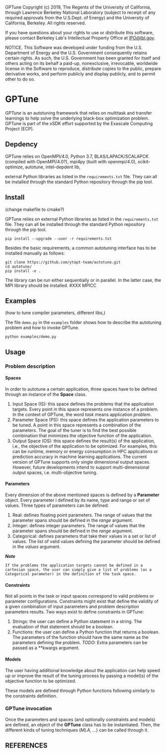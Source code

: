GPTune Copyright (c) 2019, The Regents of the University of California, through 
Lawrence Berkeley National Laboratory (subject to receipt of any required approvals
from the U.S.Dept. of Energy) and the University of California, Berkeley.
All rights reserved.

If you have questions about your rights to use or distribute this software,
please contact Berkeley Lab's Intellectual Property Office at IPO@lbl.gov.

NOTICE.  This Software was developed under funding from the U.S. Department
of Energy and the U.S. Government consequently retains certain rights.  As
such, the U.S. Government has been granted for itself and others acting on
its behalf a paid-up, nonexclusive, irrevocable, worldwide license in the
Software to reproduce, distribute copies to the public, prepare derivative
works, and perform publicly and display publicly, and to permit other to do so.

# GPTune

*GPTune* is an autotuning framework that relies on multitask and transfer learnings to help solve the underlying black-box optimization problem.
GPTune is part of the xSDK effort supported by the Exascale Computing Project (ECP).
## Depdency
GPTune relies on OpenMPI/4.0, Python 3.7, BLAS/LAPACK/SCALAPCK (compiled with OpenMPI/4.0?), mpi4py (built with openmpi/4.0), scikit-optimize, autotune, intel-depdent lib, 

external Python libraries as listed in the `requirements.txt` file.
They can all be installed through the standard Python repository through the pip tool.

## Install

(change makefile to cmake?)

GPTune relies on external Python libraries as listed in the `requirements.txt` file.
They can all be installed through the standard Python repository through the pip tool.

```
pip install --upgrade --user -r requirements.txt
```
Besides the basic requirements, a common autotuning interface has to be installed manually as follows:

```
git clone https://github.com/ytopt-team/autotune.git
cd autotune/
pip install -e .
```

The library can be run either sequentially or in parallel.  In the latter case, the MPI library should be installed.
#XXX MPICC
## Examples


(how to tune compiler parameters, different libs,)

The file `demo.py` in the `examples` folder shows how to describe the autotuning problem and how to invoke GPTune.

```
python examples/demo.py
```

## Usage

### Problem description

#### Spaces

In order to autotune a certain application, three spaces have to be defined through an instance of the **Space** class.
1. Input Space (IS): this space defines the problems that the application targets.
Every point in this space represents one instance of a problem.
In the context of GPTune, the word *task* means application *problem*.
2. Parameter Space (PS): this space defines the application parameters to be tuned.
A point in this space represents a combination of the parameters.
The goal of the tuner is to find the best possible combination that minimizes the objective function of the application.
3. Output Space (OS): this space defines the result(s) of the application, i.e., the objective of the application to be optimized.
For examples, this can be runtime, memory or energy consumption in HPC applications or prediction accuracy in machine learning applications.
The current version of GPTune supports only single dimensional output spaces.
However, future developments intend to support multi-dimensional output spaces, i.e. multi-objective tuning.

#### Parameters

Every dimension of the above mentioned spaces is defined by a **Parameter** object.
Every parameter i defined by its name, type and range or set of values.
Three types of parameters can be defined:
1. Real: defines floating point parameters.
The range of values that the parameter spans should be defined in the *range* argument.
2. Integer: defines integer parameters.
The range of values that the parameter spans should be defined in the *range* argument.
3. Categorical: defines parameters that take their values in a set or list of values.
The list of valid values defining the parameter should be defined in the *values* argument.

**_Note_**
```
If the problems the application targets cannot be defined in a cartesian space, the user can simply give a list of problems (as a Categorical parameter) in the definition of the task space.
```
#### Constraints

Not all points in the task or input spaces correspond to valid problems or parameter configurations.
Constraints might exist that define the validity of a given combination of input parameters and problem description parameters results.
Two ways exist to define constraints in GPTune:
1. Strings: the user can define a Python statement in a string.
The evaluation of that statement should be a boolean.
2. Functions: the user can define a Python function that returns a boolean.  The parameters of the function should have the same name as the parameters defining the problem.
*TODO*: Extra parameters can be passed as a \*\*kwargs argument.

#### Models

The user having additional knowledge about the application can help speed up or improve the result of the tuning process by passing a model(s) of the objective function to be optimized.

These models are defined through Python functions following similarly to the constraints definition.

### GPTune invocation

Once the parameters and spaces (and optionally constraints and models) are defined, an object of the **GPTune** class has to be instantiated.
Then, the different kinds of tuning techniques (*MLA, ...*) can be called through it.

## REFERENCES

